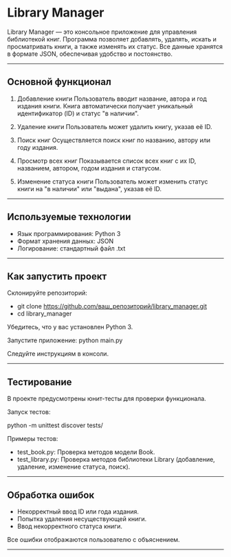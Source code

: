 # Library Manager

Library Manager — это консольное приложение для управления библиотекой книг. 
Программа позволяет добавлять, удалять, искать и просматривать книги, а также изменять их статус. 
Все данные хранятся в формате JSON, обеспечивая удобство и постоянство.
_______________________________________________________________________________________________________________________________________________
## Основной функционал

1. Добавление книги
   Пользователь вводит название, автора и год издания книги. Книга автоматически получает уникальный идентификатор (ID) и статус "в наличии".

2.  Удаление книги
    Пользователь может удалить книгу, указав её ID.

3.  Поиск книг
    Осуществляется поиск книг по названию, автору или году издания.

4.  Просмотр всех книг
    Показывается список всех книг с их ID, названием, автором, годом издания и статусом.

5.  Изменение статуса книги
    Пользователь может изменить статус книги на "в наличии" или "выдана", указав её ID.
_______________________________________________________________________________________________________________________________________________

## Используемые технологии

*   Язык программирования: Python 3
*   Формат хранения данных: JSON
*   Логирование: стандартный файл .txt

_______________________________________________________________________________________________________________________________________________

## Как запустить проект

Склонируйте репозиторий:

*   git clone https://github.com/ваш_репозиторий/library_manager.git
*   cd library_manager

Убедитесь, что у вас установлен Python 3.

Запустите приложение: python main.py

Следуйте инструкциям в консоли.

_______________________________________________________________________________________________________________________________________________

## Тестирование

В проекте предусмотрены юнит-тесты для проверки функционала.

Запуск тестов:

python -m unittest discover tests/

Примеры тестов:

*   test_book.py: Проверка методов модели Book.
*   test_library.py: Проверка методов библиотеки Library (добавление, удаление, изменение статуса, поиск).

 _______________________________________________________________________________________________________________________________________________

## Обработка ошибок

*   Некорректный ввод ID или года издания.
*   Попытка удаления несуществующей книги.
*   Ввод некорректного статуса книги.

Все ошибки отображаются пользователю с объяснением.

 _______________________________________________________________________________________________________________________________________________
